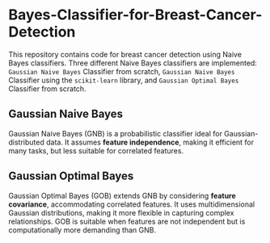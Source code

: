 # Bayes-Classifier-for-Breast-Cancer-Detection
This repository contains code for breast cancer detection using Naive Bayes classifiers. Three different Naive Bayes classifiers are implemented: `Gaussian Naive Bayes` Classifier from scratch, `Gaussian Naive Bayes` Classifier using the `scikit-learn` library, and `Gaussian Optimal Bayes` Classifier from scratch.

## Gaussian Naive Bayes
Gaussian Naive Bayes (GNB) is a probabilistic classifier ideal for Gaussian-distributed data. It assumes **feature independence**, making it efficient for many tasks, but less suitable for correlated features.

## Gaussian Optimal Bayes
Gaussian Optimal Bayes (GOB) extends GNB by considering **feature covariance**, accommodating correlated features. It uses multidimensional Gaussian distributions, making it more flexible in capturing complex relationships. GOB is suitable when features are not independent but is computationally more demanding than GNB.
